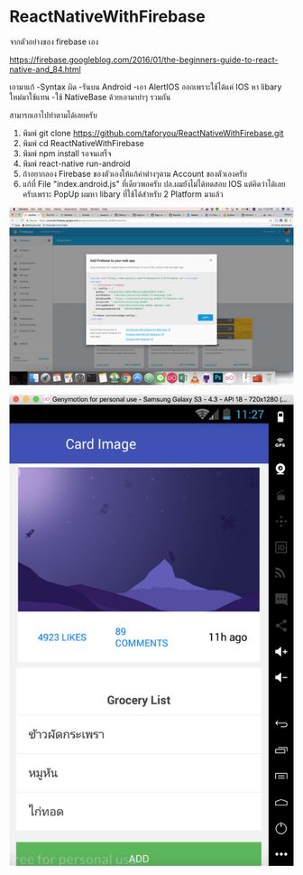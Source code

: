# ReactNativeWithFirebase

จากตัวอย่างของ firebase เอง 

https://firebase.googleblog.com/2016/01/the-beginners-guide-to-react-native-and_84.html

เอามาแก้ 
-Syntax ผิด
-รันบน Android
-เอา AlertIOS ออกเพราะใช้ได้แค่ IOS หา libary ใหม่มาใช้แทน
-ใช้ NativeBase ด้วยเอามายำๆ รวมกัน

สามารถเอาไปทำตามได้เลยครับ

1. พิมพ์ git clone https://github.com/taforyou/ReactNativeWithFirebase.git 
2. พิมพ์ cd ReactNativeWithFirebase
3. พิมพ์ npm install รอจนเสร็จ
4. พิมพ์ react-native run-android
5. ถ้าอยากลอง Firebase ของตัวเองให้แก้ค่าต่างๆตาม Account ของตัวเองครับ
6. แก้ที่ File "index.android.js" ที่เดียวพอครับ ปล.ผมยังไม่ได้ทดสอบ IOS แต่คิดว่าได้เลยครับเพราะ PopUp ผมหา libary ที่ใช้ได้สำหรับ 2 Platform มาแล้ว

![Alt text](./screenshot/FirebaseConfig.png?raw=true "Demo")

![Alt text](./screenshot/Demo.png?raw=true "Demo")
